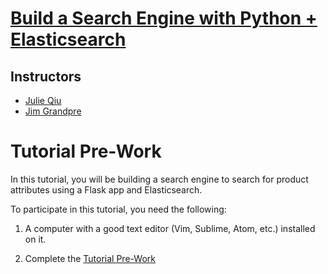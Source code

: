 # [Build a Search Engine with Python + Elasticsearch](https://us.pycon.org/2018/schedule/presentation/53/)

## Instructors
- [Julie Qiu](http://twitter.com/jqiu25)
- [Jim Grandpre](https://twitter.com/jimtla)

# Tutorial Pre-Work
In this tutorial, you will be building a search engine to search for product attributes using a Flask app and Elasticsearch.

To participate in this tutorial, you need the following:

1) A computer with a good text editor (Vim, Sublime, Atom, etc.) installed on it.

2) Complete the [Tutorial Pre-Work](/lessons/PREWORK.md)

